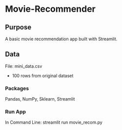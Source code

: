 # Movie-Recommender

## Purpose
A basic movie recommendation app built with Streamlit.

## Data
File: mini_data.csv
- 100 rows from original dataset

### Packages
Pandas, NumPy, Sklearn, Streamlit

### Run App
In Command Line: streamlit run movie_recom.py
